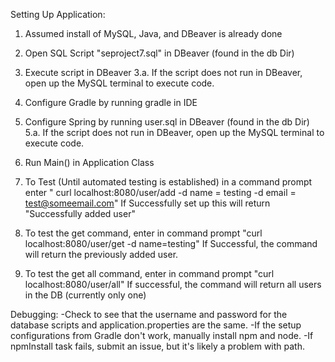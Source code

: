 Setting Up Application:

1. Assumed install of MySQL, Java, and DBeaver is already done

2. Open SQL Script "seproject7.sql" in DBeaver (found in the db Dir)

3. Execute script in DBeaver
3.a. If the script does not run in DBeaver, open up the MySQL terminal to execute code.

4. Configure Gradle by running gradle in IDE

5. Configure Spring by running user.sql in DBeaver (found in the db Dir)
5.a. If the script does not run in DBeaver, open up the MySQL terminal to execute code.

6. Run Main() in Application Class

7. To Test (Until automated testing is established) in a command prompt enter "
curl localhost:8080/user/add -d name = testing -d email = test@someemail.com"
If Successfully set up this will return "Successfully added user"

8. To test the get command, enter in command prompt "curl localhost:8080/user/get -d name=testing"
If Successful, the command will return the previously added user.

9. To test the get all command, enter in command prompt "curl localhost:8080/user/all"
If successful, the command will return all users in the DB (currently only one)

Debugging:
-Check to see that the username and password for the database scripts and application.properties are the same.
-If the setup configurations from Gradle don't work, manually install npm and node.
-If npmInstall task fails, submit an issue, but it's likely a problem with path.
